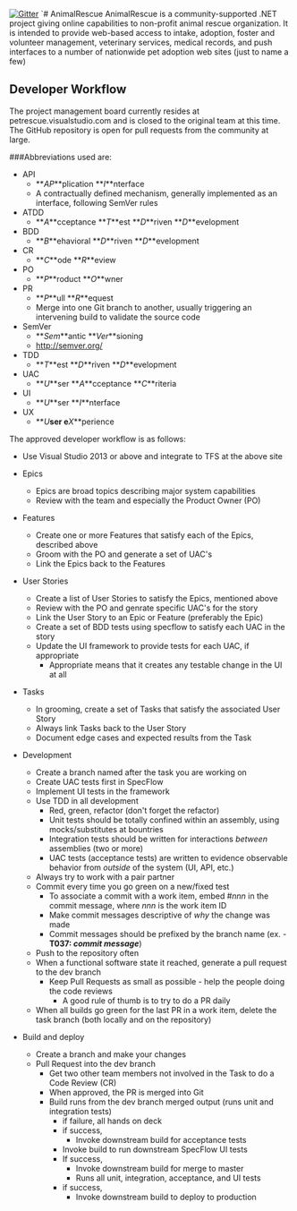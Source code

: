 [![Gitter](https://badges.gitter.im/Join%20Chat.svg)](https://gitter.im/AnimalRescue/AnimalRescue?utm_source=badge&utm_medium=badge&utm_campaign=pr-badge)
`# AnimalRescue
AnimalRescue is a community-supported .NET project giving online capabilities to non-profit animal rescue organization.  It is intended to provide web-based access to intake, adoption, foster and volunteer management, veterinary services, medical records, and push interfaces to a number of nationwide pet adoption web sites (just to name a few)

## Developer Workflow

The project management board currently resides at petrescue.visualstudio.com and is closed to the original team at this time. The GitHub repository is open for pull requests from the community at large.  

###Abbreviations used are:

* API 
  * **_AP_**plication **_I_**nterface
  * A contractually defined mechanism, generally implemented as an interface, following SemVer rules
* ATDD 
  * **_A_**cceptance **_T_**est **_D_**riven **_D_**evelopment
* BDD 
  * **_B_**ehavioral **_D_**riven **_D_**evelopment
* CR 
  * **_C_**ode **_R_**eview
* PO 
  * **_P_**roduct **_O_**wner
* PR 
  * **_P_**ull **_R_**equest 
  * Merge into one Git branch to another, usually triggering an intervening build to validate the source code
* SemVer
  * **_Sem_**antic **_Ver_**sioning
  * http://semver.org/
* TDD 
  * **_T_**est **_D_**riven **_D_**evelopment
* UAC 
  * **_U_**ser **_A_**cceptance **_C_**riteria
* UI 
  * **_U_**ser **_I_**nterface
* UX 
  * **_U_**ser e**_X_**perience

The approved developer workflow is as follows:

* Use Visual Studio 2013 or above and integrate to TFS at the above site
* Epics
  * Epics are broad topics describing major system capabilities
  * Review with the team and especially the Product Owner (PO)
* Features
  * Create one or more Features that satisfy each of the Epics, described above
  * Groom with the PO and generate a set of UAC's
  * Link the Epics back to the Features
* User Stories
  * Create a list of User Stories to satisfy the Epics, mentioned above
  * Review with the PO and genrate specific UAC's for the story
  * Link the User Story to an Epic or Feature (preferably the Epic)
  * Create a set of BDD tests using specflow to satisfy each UAC in the story
  * Update the UI framework to provide tests for each UAC, if appropriate
    * Appropriate means that it creates any testable change in the UI at all
* Tasks
  * In grooming, create a set of Tasks that satisfy the associated User Story
  * Always link Tasks back to the User Story
  * Document edge cases and expected results from the Task
* Development
  * Create a branch named after the task you are working on
  * Create UAC tests first in SpecFlow
  * Implement UI tests in the framework
  * Use TDD in all development
    * Red, green, refactor (don't forget the refactor)
    * Unit tests should be totally confined within an assembly, using mocks/substitutes at bountries
    * Integration tests should be written for interactions _between_ assemblies (two or more)
    * UAC tests (acceptance tests) are written to evidence observable behavior from _outside_ of the system (UI, API, etc.)
  * Always try to work with a pair partner
  * Commit every time you go green on a new/fixed test
    * To associate a commit with a work item, embed #_nnn_ in the commit message, where _nnn_ is the work item ID
    * Make commit messages descriptive of _why_ the change was made
    * Commit messages should be prefixed by the branch name (ex. - **T037: _commit message_**)
  * Push to the repository often
  * When a functional software state it reached, generate a pull request to the dev branch
    * Keep Pull Requests as small as possible - help the people doing the code reviews
      * A good rule of thumb is to try to do a PR daily 
  * When all builds go green for the last PR in a work item, delete the task branch (both locally and on the repository)

* Build and deploy
  * Create a branch and make your changes
  * Pull Request into the dev branch
    * Get two other team members not involved in the Task to do a Code Review (CR)
    * When approved, the PR is merged into Git
    * Build runs from the dev branch merged output (runs unit and integration tests)
      * if failure, all hands on deck
      * if success,
        * Invoke downstream build for acceptance tests
      * Invoke build to run downstream SpecFlow UI tests
      * If success,
        * Invoke downstream build for merge to master
        * Runs all unit, integration, acceptance, and UI tests
      * if success,
        * Invoke downstream build to deploy to production
